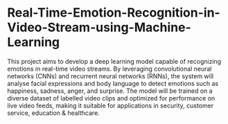 # Real-Time-Emotion-Recognition-in-Video-Stream-using-Machine-Learning
This project aims to develop a deep learning model capable of recognizing emotions in real-time video streams. By leveraging convolutional neural networks (CNNs) and recurrent neural networks (RNNs), the system will analyse facial expressions and body language to detect emotions such as happiness, sadness, anger, and surprise. The model will be trained on a diverse dataset of labelled video clips and optimized for performance on live video feeds, making it suitable for applications in security, customer service, education & healthcare.
